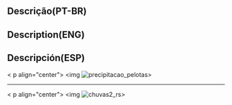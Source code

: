 ## Descrição(PT-BR)
## Description(ENG)
## Descripción(ESP)

< p align="center">
  <img ![precipitacao_pelotas](https://github.com/wilmorales21/Scripts/assets/80546143/bc9fcefd-90d2-4933-9c9b-a562a887d717)>
</p>

-----------------------------------------------------------------------------------------------------------------------------

< p align="center">
  <img ![chuvas2_rs](https://github.com/wilmorales21/Scripts/assets/80546143/c123431b-0336-449d-b60f-9e7d6419340b)>
</p>
